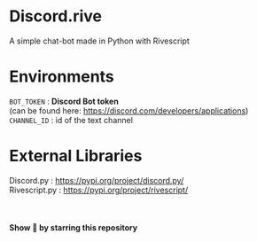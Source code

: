 # Discord.rive <br/>
A simple chat-bot made in Python with Rivescript
# Environments <br/>
`BOT_TOKEN` : **Discord Bot token** <br/>
(can be found here: https://discord.com/developers/applications) <br/>
`CHANNEL_ID` : id of the text channel <br/>
# External Libraries <br/>
Discord.py : https://pypi.org/project/discord.py/ <br/>
Rivescript.py : https://pypi.org/project/rivescript/
<br/>
<br/>
<br/>    
**Show 💖 by starring this repository**
